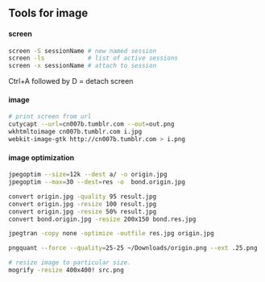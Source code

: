 Tools for image
-

#### screen

````sh
screen -S sessionName # new named session
screen -ls            # list of active sessions
screen -x sessionName # attach to session
````
Ctrl+A followed by D = detach screen

#### image

````sh
# print screen from url
cutycapt --url=cn007b.tumblr.com --out=out.png
wkhtmltoimage cn007b.tumblr.com i.jpg
webkit-image-gtk http://cn007b.tumblr.com > i.png
````

#### image optimization

````sh
jpegoptim --size=12k --dest a/ -o origin.jpg
jpegoptim --max=30 --dest=res -o  bond.origin.jpg

convert origin.jpg -quality 95 result.jpg
convert origin.jpg -resize 100 result.jpg
convert origin.jpg -resize 50% result.jpg
convert bond.origin.jpg -resize 200x150 bond.res.jpg

jpegtran -copy none -optimize -outfile res.jpg origin.jpg

pngquant --force --quality=25-25 ~/Downloads/origin.png --ext .25.png

# resize image to particular size.
mogrify -resize 400x400! src.png
````
